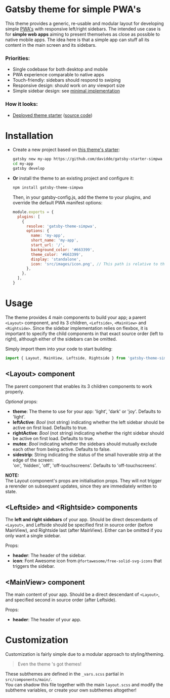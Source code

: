 # Gatsby theme for simple PWA's
This theme provides a generic, re-usable and modular layout for developing simple
[PWA's](https://developer.mozilla.org/en-US/docs/Web/Progressive_web_apps)
with responsive left/right sidebars.
The intended use case is for **simple web apps** aiming to present themselves as close
as possible to native mobile apps. The idea here is that a simple app can stuff all
its content in the main screen and its sidebars.

### Priorities:
- Single codebase for both desktop and mobile
- PWA experience comparable to native apps
- Touch-friendly: sidebars should respond to swiping
- Responsive design: should work on any viewport size
- Simple sidebar design: see [minimal implementation](https://github.com/davidde/sidebars)

### How it looks:
- [Deployed theme starter](https://davidde.github.io/gatsby-starter-simpwa/)
([source code](https://github.com/davidde/gatsby-starter-simpwa))

# Installation
* Create a new project based on
  [this theme's starter](https://github.com/davidde/gatsby-starter-simpwa):
  ```bash
  gatsby new my-app https://github.com/davidde/gatsby-starter-simpwa
  cd my-app
  gatsby develop
  ```

* **Or** install the theme to an existing project and configure it:
  ```bash
  npm install gatsby-theme-simpwa
  ```
  Then, in your gatsby-config.js, add the theme to your plugins,
  and override the default PWA manifest options:
  ```js
  module.exports = {
    plugins: [
      {
        resolve: 'gatsby-theme-simpwa',
        options: {
          name: 'my-app',
          short_name: 'my-app',
          start_url: '/',
          background_color: '#663399',
          theme_color: '#663399',
          display: 'standalone',
          icon: 'src/images/icon.png', // This path is relative to the root of the site.
        },
      },
    ],
  }
  ```

# Usage
The theme provides 4 main components to build your app; a parent `<Layout>`
component, and its 3 children, `<Leftside>`, `<MainView>` and `<Rightside>`.
Since the sidebar implementation relies on flexbox, it is important to specify
the child components in that exact source order (left to right),
although either of the sidebars can be omitted.

Simply import them into your code to start building:
```js
import { Layout, MainView, Leftside, Rightside } from 'gatsby-theme-simpwa';
```

## \<Layout> component
The parent component that enables its 3 children components to work properly.

*Optional* props:
  - **theme**: The theme to use for your app: 'light', 'dark' or 'joy'. Defaults to 'light'.
  - **leftActive**: *Bool* (not string) indicating whether the left sidebar
    should be active on first load. Defaults to true.
  - **rightActive**: *Bool* (not string) indicating whether the right sidebar
    should be active on first load. Defaults to true.
  - **mutex**: *Bool* indicating whether the sidebars should mutually
    exclude each other from being active. Defaults to false.
  - **sidestrip**: String indicating the status of the small hoverable strip
  at the edge of the screen:  
  'on', 'hidden', 'off', 'off-touchscreens'. Defaults to 'off-touchscreens'.

**NOTE:**  
The Layout component's props are initialisation props.
They will not trigger a rerender on subsequent updates, since they are immediately written to state.

## \<Leftside> and \<Rightside> components
The **left and right sidebars** of your app. Should be direct descendants of `<Layout>`, and Leftside
should be specified first in source order (before MainView), and Rightside last (after MainView).
Either can be omitted if you only want a single sidebar.

Props:
  - **header**: The header of the sidebar.
  - **icon**: Font Awesome icon from `@fortawesome/free-solid-svg-icons`
    that triggers the sidebar.

## \<MainView> component
The main content of your app. Should be a direct descendant of `<Layout>`, and specified second in
source order (after Leftside).

Props:
  - **header**: The header of your app.


# Customization
Customization is fairly simple due to a modular approach to styling/theming.

> Even the theme 's got themes!

These subthemes are defined in the `_vars.scss` partial in `src/components/main/`.  
You can shadow this file together with the main `layout.scss` and modify the subtheme variables,
or create your own subthemes altogether!
